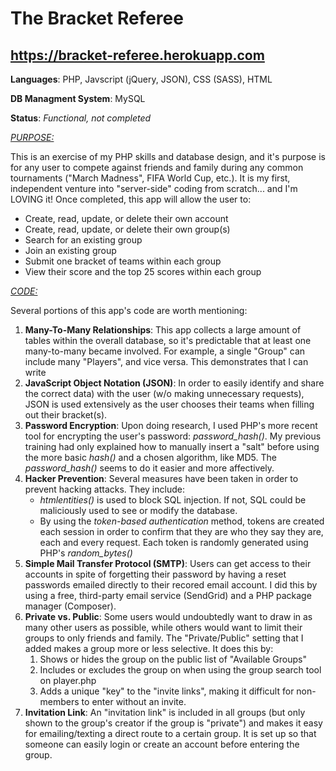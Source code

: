 # The Bracket Referee

## https://bracket-referee.herokuapp.com

<b>Languages</b>: PHP, Javscript (jQuery, JSON), CSS (SASS), HTML

<b>DB Managment System</b>: MySQL

<b>Status</b>: <i>Functional, not completed</i>

<u><i>PURPOSE:</i></u>
<p>This is an exercise of my PHP skills and database design, and it's purpose is for any user to compete against friends and family during any common tournaments ("March Madness", FIFA World Cup, etc.). It is my first, independent venture into "server-side" coding from scratch... and I'm LOVING it! Once completed, this app will allow the user to:</p>
<ul>
  <li>Create, read, update, or delete their own account</li>
  <li>Create, read, update, or delete their own group(s)</li>
  <li>Search for an existing group</li>
  <li>Join an existing group</li>
  <li>Submit one bracket of teams within each group</li>
  <li>View their score and the top 25 scores within each group</li>
</ul>

<u><i>CODE:</i></u>
<p>Several portions of this app's code are worth mentioning:</p>
<ol>
  <li>
    <b>Many-To-Many Relationships</b>: This app collects a large amount of tables within the overall database, so it's predictable that at least one many-to-many became involved. For example, a single "Group" can include many "Players", and vice versa. This demonstrates that I can write
  </li>
  <li>
    <b>JavaScript Object Notation (JSON)</b>: In order to easily identify and share the correct data) with the user (w/o making unnecessary requests), JSON is used extensively as the user chooses their teams when filling out their bracket(s).
  </li>
  <li>
    <b>Password Encryption</b>: Upon doing research, I used PHP's more recent tool for encrypting the user's password: <i>password_hash()</i>. My previous training had only explained how to manually insert a "salt" before using the more basic <i>hash()</i> and a chosen algorithm, like MD5. The <i>password_hash()</i> seems to do it easier and more affectively.
  </li>
  <li>
    <b>Hacker Prevention</b>: Several measures have been taken in order to prevent hacking attacks. They include:
    <ul>
      <li>
        <i>htmlentities()</i> is used to block SQL injection. If not, SQL could be maliciously used to see or modify the database.
      </li>
      <li>
        By using the <i>token-based authentication</i> method, tokens are created each session in order to confirm that they are who they say they are, each and every request. Each token is randomly generated using PHP's <i>random_bytes()</i>
      </li>
     </ul>
  </li>
  <li>
    <b>Simple Mail Transfer Protocol (SMTP)</b>: Users can get access to their accounts in spite of forgetting their password by having a reset passwords emailed directly to their recored email account. I did this by using a free, third-party email service (SendGrid) and a PHP package manager (Composer).
  </li>
  <li>
    <b>Private vs. Public</b>: Some users would undoubtedly want to draw in as many other users as possible, while others would want to limit their groups to only friends and family. The "Private/Public" setting that I added makes a group more or less selective. It does this by:
    <ol>
      <li>
        Shows or hides the group on the public list of "Available Groups"
      </li>
      <li>
        Includes or excludes the group on when using the group search tool on player.php
      </li>
      <li>
        Adds a unique "key" to the "invite links", making it difficult for non-members to enter without an invite.
      </li>
    </ol>
  </li>
  <li>
    <b>Invitation Link</b>: An "invitation link" is included in all groups (but only shown to the group's creator if the group is "private") and makes it easy for emailing/texting a direct route to a certain group. It is set up so that someone can easily login or create an account before entering the group.
  </li>
</ol>
